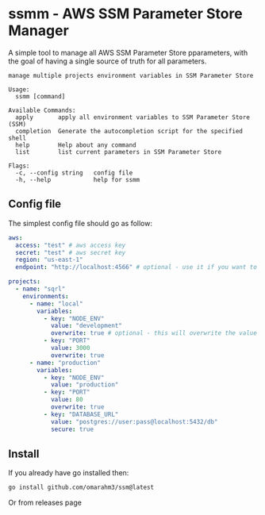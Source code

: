 # ssmm - AWS SSM Parameter Store Manager

A simple tool to manage all AWS SSM Parameter Store pparameters, with the goal of having a single source of truth for all parameters.

```
manage multiple projects environment variables in SSM Parameter Store

Usage:
  ssmm [command]

Available Commands:
  apply       apply all environment variables to SSM Parameter Store (SSM)
  completion  Generate the autocompletion script for the specified shell
  help        Help about any command
  list        list current parameters in SSM Parameter Store

Flags:
  -c, --config string   config file
  -h, --help            help for ssmm
```

## Config file

The simplest config file should go as follow:

```yaml
aws:
  access: "test" # aws access key
  secret: "test" # aws secret key
  region: "us-east-1"
  endpoint: "http://localhost:4566" # optional - use it if you want to test with localstack

projects:
  - name: "sqrl"
    environments:
      - name: "local"
        variables:
          - key: "NODE_ENV"
            value: "development"
            overwrite: true # optional - this will overwrite the value if it already exists
          - key: "PORT"
            value: 3000
            overwrite: true
      - name: "production"
        variables:
          - key: "NODE_ENV"
            value: "production"
          - key: "PORT"
            value: 80
            overwrite: true
          - key: "DATABASE_URL"
            value: "postgres://user:pass@localhost:5432/db"
            secure: true
```

## Install

If you already have go installed then:

```bash
go install github.com/omarahm3/ssm@latest
```

Or from releases page
